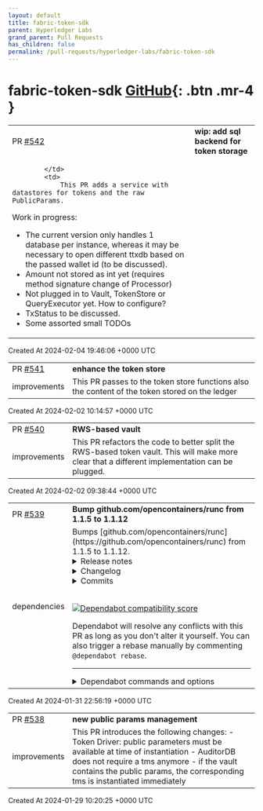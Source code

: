 ```yaml
---
layout: default
title: fabric-token-sdk
parent: Hyperledger Labs
grand_parent: Pull Requests
has_children: false
permalink: /pull-requests/hyperledger-labs/fabric-token-sdk
---
```


# fabric-token-sdk <span class="fs-3 right-align">[GitHub](https://github.com/hyperledger-labs/fabric-token-sdk){: .btn .mr-4 }</span>


<div>
    <table>
        <tr>
            <td>
                PR <a href="https://github.com/hyperledger-labs/fabric-token-sdk/pull/542" class=".btn">#542</a>
            </td>
            <td>
                <b>
                    wip: add sql backend for token storage
                </b>
            </td>
        </tr>
        <tr>
            <td>
                
            </td>
            <td>
                This PR adds a service with datastores for tokens and the raw PublicParams. 

Work in progress:
- The current version only handles 1 database per instance, whereas it may be necessary to open different ttxdb based on the passed wallet id (to be discussed).
- Amount not stored as int yet (requires method signature change of Processor)
- Not plugged in to Vault, TokenStore or QueryExecutor yet. How to configure?
- TxStatus to be discussed.
- Some assorted small TODOs
            </td>
        </tr>
    </table>
    <div class="right-align">
        Created At 2024-02-04 19:46:06 +0000 UTC
    </div>
</div>

<div>
    <table>
        <tr>
            <td>
                PR <a href="https://github.com/hyperledger-labs/fabric-token-sdk/pull/541" class=".btn">#541</a>
            </td>
            <td>
                <b>
                    enhance the token store
                </b>
            </td>
        </tr>
        <tr>
            <td>
                <span class="chip">improvements</span>
            </td>
            <td>
                This PR passes to the token store functions also the content of the token stored on the ledger
            </td>
        </tr>
    </table>
    <div class="right-align">
        Created At 2024-02-02 10:14:57 +0000 UTC
    </div>
</div>

<div>
    <table>
        <tr>
            <td>
                PR <a href="https://github.com/hyperledger-labs/fabric-token-sdk/pull/540" class=".btn">#540</a>
            </td>
            <td>
                <b>
                    RWS-based vault
                </b>
            </td>
        </tr>
        <tr>
            <td>
                <span class="chip">improvements</span>
            </td>
            <td>
                This PR refactors the code to better split the RWS-based token vault. This will make more clear that a different implementation can be plugged.
            </td>
        </tr>
    </table>
    <div class="right-align">
        Created At 2024-02-02 09:38:44 +0000 UTC
    </div>
</div>

<div>
    <table>
        <tr>
            <td>
                PR <a href="https://github.com/hyperledger-labs/fabric-token-sdk/pull/539" class=".btn">#539</a>
            </td>
            <td>
                <b>
                    Bump github.com/opencontainers/runc from 1.1.5 to 1.1.12
                </b>
            </td>
        </tr>
        <tr>
            <td>
                <span class="chip">dependencies</span>
            </td>
            <td>
                Bumps [github.com/opencontainers/runc](https://github.com/opencontainers/runc) from 1.1.5 to 1.1.12.
<details>
<summary>Release notes</summary>
<p><em>Sourced from <a href="https://github.com/opencontainers/runc/releases">github.com/opencontainers/runc's releases</a>.</em></p>
<blockquote>
<h2>runc 1.1.12 -- &quot;Now you're thinking with Portals™!&quot;</h2>
<p>This is the twelfth patch release in the 1.1.z release branch of runc.
It fixes a high-severity container breakout vulnerability involving
leaked file descriptors, and users are strongly encouraged to update as
soon as possible.</p>
<ul>
<li>
<p>Fix <a href="https://github.com/opencontainers/runc/security/advisories/GHSA-xr7r-f8xq-vfvv">CVE-2024-21626</a>, a container breakout attack that took advantage of
a file descriptor that was leaked internally within runc (but never
leaked to the container process).</p>
<p>In addition to fixing the leak, several strict hardening measures were
added to ensure that future internal leaks could not be used to break
out in this manner again.</p>
<p>Based on our research, while no other container runtime had a similar
leak, none had any of the hardening steps we've introduced (and some
runtimes would not check for any file descriptors that a calling
process may have leaked to them, allowing for container breakouts due
to basic user error).</p>
</li>
</ul>
<h3>Static Linking Notices</h3>
<p>The <code>runc</code> binary distributed with this release are <em>statically linked</em> with
the following <a href="https://www.gnu.org/licenses/old-licenses/lgpl-2.1.en.html">GNU LGPL-2.1</a> licensed libraries, with <code>runc</code> acting
as a &quot;work that uses the Library&quot;:</p>
<ul>
<li><a href="https://github.com/seccomp/libseccomp">libseccomp</a></li>
</ul>
<p>The versions of these libraries were not modified from their upstream versions,
but in order to comply with the LGPL-2.1 (§6(a)), we have attached the
complete source code for those libraries which (when combined with the attached
runc source code) may be used to exercise your rights under the LGPL-2.1.</p>
<p>However we strongly suggest that you make use of your distribution's packages
or download them from the authoritative upstream sources, especially since
these libraries are related to the security of your containers.</p>
<!-- raw HTML omitted -->
<p>Thanks to all of the contributors who made this release possible:</p>
<ul>
<li>Aleksa Sarai <a href="mailto:cyphar@cyphar.com">cyphar@cyphar.com</a></li>
<li>hang.jiang <a href="mailto:hang.jiang@daocloud.io">hang.jiang@daocloud.io</a></li>
<li>lfbzhm <a href="mailto:lifubang@acmcoder.com">lifubang@acmcoder.com</a></li>
</ul>
<p>Signed-off-by: Aleksa Sarai <a href="mailto:cyphar@cyphar.com">cyphar@cyphar.com</a></p>
<!-- raw HTML omitted -->
</blockquote>
<p>... (truncated)</p>
</details>
<details>
<summary>Changelog</summary>
<p><em>Sourced from <a href="https://github.com/opencontainers/runc/blob/v1.1.12/CHANGELOG.md">github.com/opencontainers/runc's changelog</a>.</em></p>
<blockquote>
<h2>[1.1.12] - 2024-01-31</h2>
<blockquote>
<p>Now you're thinking with Portals™!</p>
</blockquote>
<h3>Security</h3>
<ul>
<li>Fix <a href="https://github.com/opencontainers/runc/security/advisories/GHSA-xr7r-f8xq-vfvv">CVE-2024-21626</a>, a container breakout attack that took
advantage of a file descriptor that was leaked internally within runc (but
never leaked to the container process). In addition to fixing the leak,
several strict hardening measures were added to ensure that future internal
leaks could not be used to break out in this manner again. Based on our
research, while no other container runtime had a similar leak, none had any
of the hardening steps we've introduced (and some runtimes would not check
for any file descriptors that a calling process may have leaked to them,
allowing for container breakouts due to basic user error).</li>
</ul>
<h2>[1.1.11] - 2024-01-01</h2>
<blockquote>
<p>Happy New Year!</p>
</blockquote>
<h3>Fixed</h3>
<ul>
<li>Fix several issues with userns path handling. (<a href="https://redirect.github.com/opencontainers/runc/issues/4122">#4122</a>, <a href="https://redirect.github.com/opencontainers/runc/issues/4124">#4124</a>, <a href="https://redirect.github.com/opencontainers/runc/issues/4134">#4134</a>, <a href="https://redirect.github.com/opencontainers/runc/issues/4144">#4144</a>)</li>
</ul>
<h3>Changed</h3>
<ul>
<li>Support memory.peak and memory.swap.peak in cgroups v2.
Add <code>swapOnlyUsage</code> in <code>MemoryStats</code>. This field reports swap-only usage.
For cgroupv1, <code>Usage</code> and <code>Failcnt</code> are set by subtracting memory usage
from memory+swap usage. For cgroupv2, <code>Usage</code>, <code>Limit</code>, and <code>MaxUsage</code>
are set. (<a href="https://redirect.github.com/opencontainers/runc/issues/4000">#4000</a>, <a href="https://redirect.github.com/opencontainers/runc/issues/4010">#4010</a>, <a href="https://redirect.github.com/opencontainers/runc/issues/4131">#4131</a>)</li>
<li>build(deps): bump github.com/cyphar/filepath-securejoin. (<a href="https://redirect.github.com/opencontainers/runc/issues/4140">#4140</a>)</li>
</ul>
<h2>[1.1.10] - 2023-10-31</h2>
<blockquote>
<p>Śruba, przykręcona we śnie, nie zmieni sytuacji, jaka panuje na jawie.</p>
</blockquote>
<h3>Added</h3>
<ul>
<li>Support for <code>hugetlb.&lt;pagesize&gt;.rsvd</code> limiting and accounting. Fixes the
issue of postres failing when hugepage limits are set. (<a href="https://redirect.github.com/opencontainers/runc/issues/3859">#3859</a>, <a href="https://redirect.github.com/opencontainers/runc/issues/4077">#4077</a>)</li>
</ul>
<h3>Fixed</h3>
<ul>
<li>Fixed permissions of a newly created directories to not depend on the value
of umask in tmpcopyup feature implementation. (<a href="https://redirect.github.com/opencontainers/runc/issues/3991">#3991</a>, <a href="https://redirect.github.com/opencontainers/runc/issues/4060">#4060</a>)</li>
<li>libcontainer: cgroup v1 GetStats now ignores missing <code>kmem.limit_in_bytes</code>
(fixes the compatibility with Linux kernel 6.1+). (<a href="https://redirect.github.com/opencontainers/runc/issues/4028">#4028</a>)</li>
</ul>
<!-- raw HTML omitted -->
</blockquote>
<p>... (truncated)</p>
</details>
<details>
<summary>Commits</summary>
<ul>
<li><a href="https://github.com/opencontainers/runc/commit/51d5e94601ceffbbd85688df1c928ecccbfa4685"><code>51d5e94</code></a> VERSION: release 1.1.12</li>
<li><a href="https://github.com/opencontainers/runc/commit/2a4ed3e75b9e80d93d1836a9c4c1ebfa2b78870e"><code>2a4ed3e</code></a> merge 1.1-ghsa-xr7r-f8xq-vfvv into release-1.1</li>
<li><a href="https://github.com/opencontainers/runc/commit/e9665f4d606b64bf9c4652ab2510da368bfbd951"><code>e9665f4</code></a> init: don't special-case logrus fds</li>
<li><a href="https://github.com/opencontainers/runc/commit/683ad2ff3b01fb142ece7a8b3829de17150cf688"><code>683ad2f</code></a> libcontainer: mark all non-stdio fds O_CLOEXEC before spawning init</li>
<li><a href="https://github.com/opencontainers/runc/commit/b6633f48a8c970433737b9be5bfe4f25d58a5aa7"><code>b6633f4</code></a> cgroup: plug leaks of /sys/fs/cgroup handle</li>
<li><a href="https://github.com/opencontainers/runc/commit/284ba3057e428f8d6c7afcc3b0ac752e525957df"><code>284ba30</code></a> init: close internal fds before execve</li>
<li><a href="https://github.com/opencontainers/runc/commit/fbe3eed1e568a376f371d2ced1b4ac16b7d7adde"><code>fbe3eed</code></a> setns init: do explicit lookup of execve argument early</li>
<li><a href="https://github.com/opencontainers/runc/commit/0994249a5ec4e363bfcf9af58a87a722e9a3a31b"><code>0994249</code></a> init: verify after chdir that cwd is inside the container</li>
<li><a href="https://github.com/opencontainers/runc/commit/506552a88bd3455e80a9b3829568e94ec0160309"><code>506552a</code></a> Fix File to Close</li>
<li><a href="https://github.com/opencontainers/runc/commit/099ff69336840fecf3fc0ab13aab4c3aded640c3"><code>099ff69</code></a> merge <a href="https://redirect.github.com/opencontainers/runc/issues/4177">#4177</a> into opencontainers/runc:release-1.1</li>
<li>Additional commits viewable in <a href="https://github.com/opencontainers/runc/compare/v1.1.5...v1.1.12">compare view</a></li>
</ul>
</details>
<br />


[![Dependabot compatibility score](https://dependabot-badges.githubapp.com/badges/compatibility_score?dependency-name=github.com/opencontainers/runc&package-manager=go_modules&previous-version=1.1.5&new-version=1.1.12)](https://docs.github.com/en/github/managing-security-vulnerabilities/about-dependabot-security-updates#about-compatibility-scores)

Dependabot will resolve any conflicts with this PR as long as you don't alter it yourself. You can also trigger a rebase manually by commenting `@dependabot rebase`.

[//]: # (dependabot-automerge-start)
[//]: # (dependabot-automerge-end)

---

<details>
<summary>Dependabot commands and options</summary>
<br />

You can trigger Dependabot actions by commenting on this PR:
- `@dependabot rebase` will rebase this PR
- `@dependabot recreate` will recreate this PR, overwriting any edits that have been made to it
- `@dependabot merge` will merge this PR after your CI passes on it
- `@dependabot squash and merge` will squash and merge this PR after your CI passes on it
- `@dependabot cancel merge` will cancel a previously requested merge and block automerging
- `@dependabot reopen` will reopen this PR if it is closed
- `@dependabot close` will close this PR and stop Dependabot recreating it. You can achieve the same result by closing it manually
- `@dependabot show <dependency name> ignore conditions` will show all of the ignore conditions of the specified dependency
- `@dependabot ignore this major version` will close this PR and stop Dependabot creating any more for this major version (unless you reopen the PR or upgrade to it yourself)
- `@dependabot ignore this minor version` will close this PR and stop Dependabot creating any more for this minor version (unless you reopen the PR or upgrade to it yourself)
- `@dependabot ignore this dependency` will close this PR and stop Dependabot creating any more for this dependency (unless you reopen the PR or upgrade to it yourself)
You can disable automated security fix PRs for this repo from the [Security Alerts page](https://github.com/hyperledger-labs/fabric-token-sdk/network/alerts).

</details>
            </td>
        </tr>
    </table>
    <div class="right-align">
        Created At 2024-01-31 22:56:19 +0000 UTC
    </div>
</div>

<div>
    <table>
        <tr>
            <td>
                PR <a href="https://github.com/hyperledger-labs/fabric-token-sdk/pull/538" class=".btn">#538</a>
            </td>
            <td>
                <b>
                    new public params management
                </b>
            </td>
        </tr>
        <tr>
            <td>
                <span class="chip">improvements</span>
            </td>
            <td>
                This PR introduces the following changes:
- Token Driver: public parameters must be available at time of instantiation
- AuditorDB does not require a tms anymore
- if the vault contains the public params, the corresponding tms is instantiated immediately
            </td>
        </tr>
    </table>
    <div class="right-align">
        Created At 2024-01-29 10:20:25 +0000 UTC
    </div>
</div>


